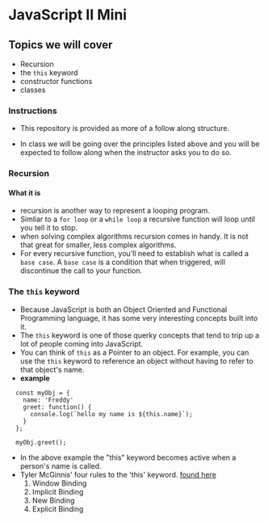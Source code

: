 # JavaScript II Mini
## Topics we will cover
* Recursion
* the `this` keyword
* constructor functions
* classes
### Instructions
* This repository is provided as more of a follow along structure. 

* In class we will be going over the principles listed above and you will be expected to follow along when the instructor asks you to do so.

### Recursion
#### What it is
* recursion is another way to represent a looping program. 
* Simliar to a `for loop` or a `while loop` a recursive function will loop until you tell it to stop. 
* when solving complex algorithms recursion comes in handy. It is not that great for smaller, less complex algorithms.
* For every recursive function, you'll need to establish what is called a `base case`. A `base case` is a condition that when triggered, will discontinue the call to your function.

### The `this` keyword
* Because JavaScript is both an Object Oriented and Functional Programming language, it has some very interesting concepts built into it.
* The `this` keyword is one of those querky concepts that tend to trip up a lot of people coming into JavaScript.
* You can think of `this` as a Pointer to an object. For example, you can use the `this` keyword to reference an object without having to refer to that object's name.
* **example**
```
  const myObj = { 
    name: 'Freddy' 
    greet: function() {
      console.log(`hello my name is ${this.name}`);
    }
  };
  
  myObj.greet();

```
* In the above example the "this" keyword becomes active when a person's name is called. 
* Tyler McGinnis' four rules to the 'this' keyword. [found here](https://www.youtube.com/watch?v=zE9iro4r918)
  1. Window Binding
  2. Implicit Binding
  3. New Binding
  4. Explicit Binding
